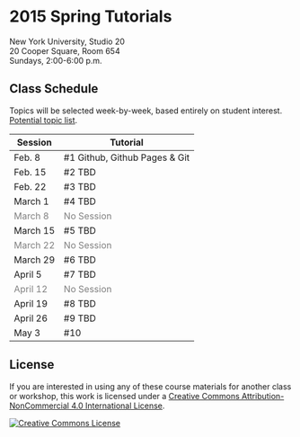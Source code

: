 # 2015 Spring Tutorials

New York University, Studio 20
<br/>20 Cooper Square, Room 654
<br/>Sundays, 2:00-6:00 p.m.

## Class Schedule
Topics will be selected week-by-week, based entirely on student interest. [Potential topic list](https://docs.google.com/a/nyu.edu/document/d/1rzZyDscN-asYUY91dQeHWsxNwRY7QWRAleoN871I5JY/edit?usp=sharing).

| Session | Tutorial |
| --- | --- |
| Feb. 8 | #1 Github, Github Pages & Git |
| Feb. 15 | #2 TBD |
| Feb. 22 | #3 TBD |
| March 1 | #4 TBD |
| <span class="gray">March 8</span> | <span class="gray">No Session</span> |
| March 15 | #5 TBD |
| <span class="gray">March 22</span> | <span class="gray">No Session</span> |
| March 29 | #6 TBD |
| April 5 | #7 TBD |
| <span class="gray">April 12</span> | <span class="gray">No Session</span> |
| April 19 | #8 TBD |
| April 26 | #9 TBD |
| May 3 | #10 |

## License
If you are interested in using any of these course materials for another class or workshop, this work is licensed under a <a rel="license" href="http://creativecommons.org/licenses/by-nc/4.0/">Creative Commons Attribution-NonCommercial 4.0 International License</a>.

<a rel="license" href="http://creativecommons.org/licenses/by-nc/4.0/"><img alt="Creative Commons License" style="border-width:0" src="https://i.creativecommons.org/l/by-nc/4.0/88x31.png" /></a>

<style type="text/css">
    .gray { color: gray; }
</style>